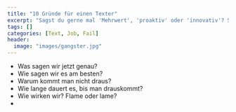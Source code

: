 ```yaml
---
title: "10 Gründe für einen Texter"
excerpt: "Sagst du gerne mal 'Mehrwert', 'proaktiv' oder 'innovativ'? Sprichst von 'Tokens', 'Wallets' und 'Merges'? Dann herrscht Grossmaul-Alarm!"
tags: []
categories: [Text, Job, Fail]
header:
  image: "images/gangster.jpg"
---
```


- Was sagen wir jetzt genau?
- Wie sagen wir es am besten?
- Warum kommt man nicht draus?
- Wie lange dauert es, bis man drauskommt?
- Wie wirken wir? Flame oder lame?
- 
